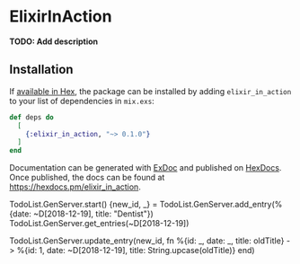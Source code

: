 # ElixirInAction

**TODO: Add description**

## Installation

If [available in Hex](https://hex.pm/docs/publish), the package can be installed
by adding `elixir_in_action` to your list of dependencies in `mix.exs`:

```elixir
def deps do
  [
    {:elixir_in_action, "~> 0.1.0"}
  ]
end
```

Documentation can be generated with [ExDoc](https://github.com/elixir-lang/ex_doc)
and published on [HexDocs](https://hexdocs.pm). Once published, the docs can
be found at <https://hexdocs.pm/elixir_in_action>.

TodoList.GenServer.start()
{new_id, _} = TodoList.GenServer.add_entry(%{date: ~D[2018-12-19], title: "Dentist"})
TodoList.GenServer.get_entries(~D[2018-12-19])

TodoList.GenServer.update_entry(new_id, fn %{id: _, date: _, title: oldTitle} -> %{id: 1, date: ~D[2018-12-19], title: String.upcase(oldTitle)} end)